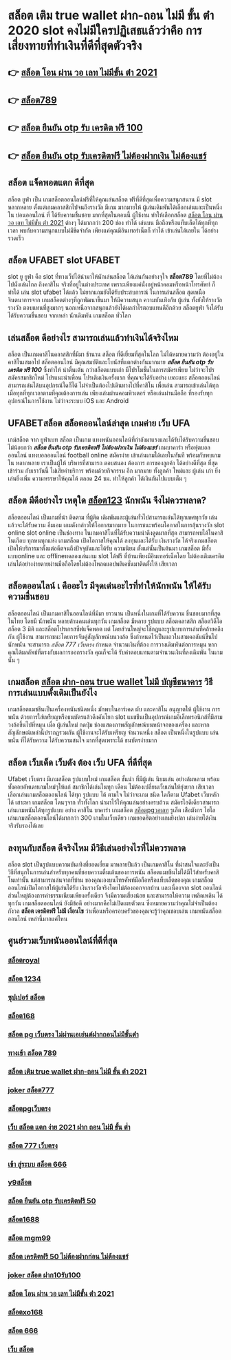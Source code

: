 # สล็อต เติม true wallet ฝาก-ถอน ไม่มี ขั้น ต่ํา 2020  slot  คงไม่มีใครปฏิเสธแล้วว่าคือ การเสี่ยงทายที่ทำเงินที่ดีที่สุดตัวจริง

## 👉 [สล็อต โอน ผ่าน วอ เลท ไม่มีขั้น ต่ํา 2021](https://www.gamblerape.com/)
## 👉 [สล็อต789](https://m.gamblerape.com/login?action=register)
## 👉 [สล็อต ยืนยัน otp รับ เครดิต ฟรี 100](https://m.gamblerape.com/login?action=register)
## 👉 [สล็อต ยืนยัน otp รับเครดิตฟรี ไม่ต้องฝากเงิน ไม่ต้องแชร์](https://www.gamblerape.com/)

## สล็อต  แจ็คพอตแตก ดีที่สุด

สล็อต  ยูฟ่า  เป็น เกมสล็อตออนไลน์ฟรีที่ให้คุณเล่นสล็อต ฟรีที่ดีที่สุดเพื่อความสนุกสนาน มี slot  หลากหลาย ตั้งแต่เกมคลาสสิกไปจนถึงรางวัล  มีเกม มากมายให้ ผู้เล่นเดิมพันได้เลือกเล่นและเป็นหนึ่งใน  บ่อนออนไลน์ ที่ ได้รับความชื่นชอบ มากที่สุดในตอนนี้  ผู้ใช้งาน     ทำให้เลือกสล็อต [สล็อต โอน ผ่าน วอ เลท ไม่มีขั้น ต่ํา 2021](https://m.gamblerape.com/login?action=register) ต่างๆ ได้มากกว่า 200 ช่อง  ทำได้ เล่นบน มือถือหรือแท็บเล็ตได้ทุกที่ทุกเวลา พบกับความสนุกแบบไม่มีขีดจำกัด เพียงแค่คุณมีอินเทอร์เน็ตก็ ทำได้ เข้าเล่นได้เลยใน ได้อย่างรวดเร็ว  


## สล็อต UFABET  slot   UFABET

 slot ยู ยูฟ่า คือ  slot ที่ทางเว็ปได้นำมาให้นักเล่นสล็อต  ได้เล่นกันอย่างจุใจ **สล็อต789** โดยที่ไม่ต้องไปนั่งเล่นไกล ถึงคาสิโน จริงที่อยู่ในต่างประเทศ เพราะเพียงแค่นั่งอยู่หน้าคอมหรือหน้าโทรศัพท์ ก็ ทำได้ เล่น slot ufabet  ได้แล้ว  ไม่ยากแถมยังได้รับประสบการณ์ ในการเล่นสล็อต สุดเหนือจินตนาการจาก เกมสล็อตต่างๆที่ถูกพัฒนาขึ้นมา ให้มีความสนุก ความบันเทิงกับ ผู้เล่น  ทั้งยังให้รางวัล รางวัล ตอบแทนที่สูงมากๆ นอกเหนือจากสนุกแล้วยังได้ผลกำไรตอบแทนดีอีกด้วย  สล็อตยูฟ่า จึงได้รับได้รับความชื่นชอบ จากเหล่า นักเดิมพัน เกมสล็อต ทั่วโลก 


## เล่นสล็อต ดีอย่างไร สามารถเล่นแล้วทำเงินได้จริงไหม

สล็อต เป็นเกมคาสิโนคลาสสิกที่มีมา ช้านาน สล็อต  ที่ดีเยี่ยมที่สุดในโลก ไม่ได้หมายความว่า ต้องอยู่ในคาสิโนเสมอไป สล็อตออนไลน์ มีคุณสมบัติและโบนัสที่แตกต่างกันมากมาย ***สล็อต ยืนยัน otp รับ เครดิต ฟรี 100*** ซึ่งทำให้ น่าตื่นเต้น กว่าสล็อตแบบเก่า  มีโปรโมชั่นในการสมัครเพียบ ไม่ว่าจะโปรสมัครสมาชิกใหม่ โปรแนะนำเพื่อน โปรเติมเงินครั้งแรก ที่คุณจะได้รับอย่าง เยอะแยะ  สล็อตออนไลน์ สามารถเล่นได้บนอุปกรณ์ใดก็ได้ ไม่จำเป็นต้องไปเดินทางไปที่คาสิโน เพื่อเล่น สามารถเข้าเล่นได้ทุกเมื่อทุกที่ทุกเวลาตามที่คุณต้องการเล่น เพียงเล่นผ่านคอมพิวเตอร์ หรือเล่นผ่านมือถือ ที่รองรับทุกอุปกรณ์ในการใช้งาน ไม่ว่าจะระบบ iOS และ Android

## UFABETสล็อต   สล็อตออนไลน์ล่าสุด เกมค่าย เว็บ UFA

 เกม์สล็อต จาก ยูฟ่าเบท สล็อต  เป็นเกม แทงพนันออนไลน์ที่กำลังมาแรงและได้รับได้รับความชื่นชอบ ไม่น้อยกว่า ***สล็อต ยืนยัน otp รับเครดิตฟรี ไม่ต้องฝากเงิน ไม่ต้องแชร์***  เกมบาคาร่า  หรือฟุตบอลออนไลน์ แทงบอลออนไลน์ football online  สมัครง่าย เข้าเล่นเกมได้เลยในทันที พร้อมกับพบเกมใน หลากหลาย  เราเป็นผู้ให้ บริหารที่สามารถ ตอบสนอง ต้องการ  การของลูกค้า ได้อย่างดีที่สุด ที่สุด  เข้าร่วม กับเราวันนี้  ไม่เสียค่าบริการ พร้อมด้วยกิจกรรม อีก มากมาย  ทั้งลูกค้า ใหม่และ ผู้เล่น เก่า ยิ่งเล่นยิ่งเพิ่ม ความหรรษาให้คุณได้ ตลอด 24 ชม.  ทำให้ลูกค้า  ได้เงินกันไปแบบเต็ม ๆ


## สล็อต  มีดีอย่างไร เหตุใด  [สล็อต123](https://m.gamblerape.com/login?action=login) นักพนัน จึงไม่ควรพลาด?

 สล็อตออนไลน์ เป็นเกมที่น่า ติดตาม ที่ผู้ติด เดิมพันและผู้เล่นทั่วไปสามารถเล่นได้ทุกเพศทุกวัย เล่นแล้วจะได้รับความ อิ่มเอม เกมดังกล่าวให้โอกาสมากมาย ในการชนะพร้อมโอกาสในการลุ้นรางวัล  slot online slot online เป็นช่องทาง ในเกมคาสิโนที่ได้รับความน่าดึงดูดมากที่สุด สามารถพบได้ในคาสิโนเกือบ ทุกหนทุกแห่ง เกมสล็อต เปิดโอกาสให้คุณได้ ลงทุนและได้รับ เงินรางวัล ได้จริงเกมสล็อต  เปิดให้บริการมาตั้งแต่อดีตจนถึงปัจจุบันและได้รับ ความนิยม ตั้งแต่นั้นเป็นต้นมา เกมสล็อต มีทั้งแบบonline และ offlineทดลองเล่นเกม slot ได้ฟรี ที่บ้านเพียงมีอินเทอร์เน็ตโดย ไม่ต้องเติมเครดิตเล่นได้อย่างง่ายดายผ่านมือถือโดยไม่ต้องโหลดแอปพลิเคชั่นมาติดตั้งให้ เสียเวลา 


##  สล็อตออนไลน์ เ คืออะไร มีจุดเด่นอะไรที่ทำให้นักพนัน ให้ได้รับความชื่นชอบ 

 สล็อตออนไลน์ เป็นเกมคาสิโนออนไลน์ที่มีมา ยาวนาน เป็นหนึ่งในเกมที่ได้รับความ ชื่นชอบมากที่สุดในไทย โดยมี นักพนัน หลายล้านคนเล่นทุกวัน  เกมสล็อต มีหลาย รูปแบบ  สล็อตคลาสสิก สล็อตวิดีโอ สล็อต 3 มิติ และสล็อตโปรเกรสซีฟแจ็คพอต แต่ โดยส่วนใหญ่จะใช้กฎและรูปแบบการเล่นที่คล้ายคลึง กัน  ผู้ใช้งาน สามารถชนะโดยการจับคู่สัญลักษณ์บนวงล้อ ซึ่งกำหนดไว้เป็นแถวในสามคอลัมน์ขึ้นไป นักพนัน จะสามารถ *สล็อต 777 เว็บตรง* กำหนด จำนวนเงินที่ต้อง การวางเดิมพันต่อการหมุน หากคุณได้ผลลัพธ์ที่ตรงกับผลการออกรางวัล คุณก็จะได้ รับค่าตอบแทนตามจำนวนเงินที่ลงเดิมพัน ในเกมนั้น ๆ


##  เกมสล็อต [สล็อต ฝาก-ถอน true wallet ไม่มี บัญชีธนาคาร](https://www.gamblerape.com/) วิธีการเล่นแบบดั้งเดิมเป็นยังไง

 เกมสล็อตแมชชีนเป็นเครื่องพนันชนิดหนึ่ง มักพบในอาร์เคด ผับ และคาสิโน อนุญาตให้ ผู้ใช้งาน  การพนัน ด้วยการใส่เหรียญหรือธนบัตรแล้วดึงคันโยก  slot แมชชีนเป็นอุปกรณ์เกมอิเล็กทรอนิกส์ที่มีสามวงล้อขึ้นไปที่หมุน เมื่อ ผู้เล่นใหม่ กดปุ่ม ช่องแสดงภาพสัญลักษณ์บนหน้าจอของเครื่อง และหากสัญลักษณ์เหล่านี้ปรากฏรวมกัน  ผู้ใช้งานจะได้รับเหรียญ จำนวนหนึ่ง สล็อต เป็นหนึ่งในรูปแบบ  เล่นพนัน ที่ได้รับความ  ได้รับความสนใจ มากที่สุดเพราะได้ ธนบัตรง่ายมาก


##  สล็อต  เว็บเด็ด เว็บดัง ต้อง  เว็บ UFA ที่ดีที่สุด

Ufabet เว็บตรง มีเกมสล็อต รูปแบบใหม่ เกมสล็อต ชั้นนำ ที่มีผู้เล่น นิยมเล่น อย่างล้มหลาม พร้อมทั้งคอยอัพเดทเกมใหม่ๆให้แก่ สมาชิกได้เล่นในทุก เดือน  ไม่ต้องเปลี่ยนเว็บเล่นให้ยุ่งยาก เสียเวลา เลือกเล่นเกมสล็อตออนไลน์ ได้ทุก รูปแบบ ได้ ตามใจ  ไม่ว่าจะเกม ชนิด ใดก็ตาม  Ufabet เว็บหลักได้ เสาะหา เกมสล็อต โดนๆจาก ทั่วทั้งโลก นำมาไว้ให้คุณเล่นอย่างครบถ้วน  สมัครไอดีเดียวสามารถเล่นเกมพนันได้ทุกรูปแบบ  อย่าง คาสิโน บาคาร่า เกมสล็อต  [สล็อตpgวอเลท](https://m.gamblerape.com/login?action=login) รูเล็ต เสือมังกร ไฮโล เล่นเกมสล็อตออนไลน์ได้มากกว่า 300 เกมในเว็บเดียว เกมยอดฮิตอย่างเกมยิงปลา เล่นง่ายได้เงินจริงรับรองได้เลย


## ลงทุนกับสล็อต ดีจริงไหม มีวิธีเล่นอย่างไรที่ไม่ควรพลาด

 สล็อต slot เป็นรูปแบบความบันเทิงที่ยอดเยี่ยม มาหลายปีแล้ว เป็นเกมคาสิโน ที่น่าสนใจและยังเป็นวิธีที่สนุกในการเล่นสำหรับทุกคนที่ชอบความตื่นเต้นของการพนัน สล็อตแมชชีนไม่ได้มีไว้สำหรับคาสิโนเท่านั้น แต่สามารถเล่นจากที่บ้าน ของคุณเองบนโทรศัพท์มือถือหรือแท็บเล็ตของคุณ เกมสล็อตออนไลน์เปิดโอกาสให้ผู้เล่นได้รับ เงินรางวัลจริงโดยไม่ต้องออกจากบ้าน และเนื่องจาก slot ออนไลน์ส่วนใหญ่ต้องการค่าธรรมเนียมเพียงครั้งเดียว จึงมีความเสี่ยงน้อย และสามารถให้ความ เพลิดเพลิน ได้ทุกวัน เกมสล็อตออนไลน์ ยังมีข้อดี อย่างมากคือไม่เปิดเผยตัวตน ซึ่งหมายความว่าคุณไม่จำเป็นต้องกังวล **สล็อต เครดิตฟรี ไม่มี เงื่อนไข** ว่าเพื่อนหรือครอบครัวของคุณจะรู้ว่าคุณชอบเล่น เกมพนันสล็อตออนไลน์ เหล่านี้มากแค่ไหน


## ศูนย์รวมเว็บพนันออนไลน์ที่ดีที่สุด

### [สล็อตroyal](https://atom.io/themes/สมัคร%20สล็อต%20เว็บตรง%20ขั้นต่ำ%201%20บาท%20แตกง่ายมาก%20เว็บพนันออนไลน์ที่ครบที่สุด%20ฝากถอนไม่มีขั้นต่ำ%20102511)
### [สล็อต 1234](https://atom.io/themes/สมัคร%20สล็อตแมชชีน%20ประวัติ%20แตกง่ายมาก%20เว็บพนันออนไลน์ที่ครบที่สุด%20ฝากถอนไม่มีขั้นต่ำ%20102082)
### [ซุปเปอร์ สล็อต](https://atom.io/themes/สมัคร%20สล็อต%20เครดิตฟรี%20ไม่มี%20เงื่อนไข%20แตกง่ายมาก%20เว็บพนันออนไลน์ที่ครบที่สุด%20ฝากถอนไม่มีขั้นต่ำ%20102045)
### [สล็อต168](https://atom.io/themes/สมัคร%20สล็อต%20เว็บตรง%20ขั้นต่ำ%201%20บาท%20แตกง่ายมาก%20เว็บพนันออนไลน์ที่ครบที่สุด%20ฝากถอนไม่มีขั้นต่ำ%20102149)
### [สล็อต pg เว็บตรง ไม่ผ่านเอเย่นต์ฝากถอนไม่มีขั้นต่ํา](https://atom.io/themes/สมัคร%20สล็อต%20เว็บตรง%20ขั้นต่ำ%201%20บาท%20แตกง่ายมาก%20เว็บพนันออนไลน์ที่ครบที่สุด%20ฝากถอนไม่มีขั้นต่ำ%20102273)
### [ทางเข้า สล็อต 789](https://atom.io/themes/สมัคร%20สล็อต%20เว็บตรง%20ขั้นต่ำ%201%20บาท%20แตกง่ายมาก%20เว็บพนันออนไลน์ที่ครบที่สุด%20ฝากถอนไม่มีขั้นต่ำ%20102208)
### [สล็อต เติม true wallet ฝาก-ถอน ไม่มี ขั้น ต่ํา 2021](https://atom.io/themes/สมัคร%20สล็อต%20เว็บตรง%20ขั้นต่ำ%201%20บาท%20แตกง่ายมาก%20เว็บพนันออนไลน์ที่ครบที่สุด%20ฝากถอนไม่มีขั้นต่ำ%20102169)
### [joker สล็อต777](https://atom.io/themes/สมัคร%20สล็อต%20เว็บตรง%20ขั้นต่ำ%201%20บาท%20แตกง่ายมาก%20เว็บพนันออนไลน์ที่ครบที่สุด%20ฝากถอนไม่มีขั้นต่ำ%20102227)
### [สล็อตpgเว็บตรง](https://atom.io/themes/สมัคร%20สล็อต%20เว็บตรง%20ขั้นต่ำ%201%20บาท%20แตกง่ายมาก%20เว็บพนันออนไลน์ที่ครบที่สุด%20ฝากถอนไม่มีขั้นต่ำ%20102358)
### [เว็บ สล็อต แตก ง่าย 2021 ฝาก ถอน ไม่มี ขั้น ต่ำ](https://atom.io/themes/สมัคร%20สล็อต%20เว็บตรง%20ขั้นต่ำ%201%20บาท%20แตกง่ายมาก%20เว็บพนันออนไลน์ที่ครบที่สุด%20ฝากถอนไม่มีขั้นต่ำ%20102342)
### [สล็อต 777 เว็บตรง](https://atom.io/themes/สมัคร%20สล็อต%20เว็บตรง%20ขั้นต่ำ%201%20บาท%20แตกง่ายมาก%20เว็บพนันออนไลน์ที่ครบที่สุด%20ฝากถอนไม่มีขั้นต่ำ%20102199)
### [เข้า สู่ระบบ สล็อต 666](https://atom.io/themes/สมัคร%20สล็อตออนไลน์%20แตกง่ายมาก%20เว็บพนันออนไลน์ที่ครบที่สุด%20ฝากถอนไม่มีขั้นต่ำ%20102076)
### [y9สล็อต](https://atom.io/themes/สมัคร%20สล็อต%20เว็บตรง%20ขั้นต่ำ%201%20บาท%20แตกง่ายมาก%20เว็บพนันออนไลน์ที่ครบที่สุด%20ฝากถอนไม่มีขั้นต่ำ%20102132)
### [สล็อต ยืนยัน otp รับเครดิตฟรี 50](https://atom.io/themes/สมัคร%20สล็อต%20เว็บตรง%20ขั้นต่ำ%201%20บาท%20แตกง่ายมาก%20เว็บพนันออนไลน์ที่ครบที่สุด%20ฝากถอนไม่มีขั้นต่ำ%20102371)
### [สล็อต1688](https://atom.io/themes/สมัคร%20เว็บสล็อตใหม่ล่าสุดเว็บตรง%20แตกง่ายมาก%20เว็บพนันออนไลน์ที่ครบที่สุด%20ฝากถอนไม่มีขั้นต่ำ%20102057)
### [สล็อต mgm99](https://atom.io/themes/สมัคร%20สล็อต%20เว็บตรง%20ขั้นต่ำ%201%20บาท%20แตกง่ายมาก%20เว็บพนันออนไลน์ที่ครบที่สุด%20ฝากถอนไม่มีขั้นต่ำ%20102165)
### [สล็อต เครดิตฟรี 50 ไม่ต้องฝากก่อน ไม่ต้องแชร์](https://atom.io/themes/สมัคร%20สล็อต%20เว็บตรง%20ขั้นต่ำ%201%20บาท%20แตกง่ายมาก%20เว็บพนันออนไลน์ที่ครบที่สุด%20ฝากถอนไม่มีขั้นต่ำ%20102151)
### [joker สล็อต ฝาก10รับ100](https://atom.io/themes/สมัคร%20สล็อตเครดิตฟรี%20แตกง่ายมาก%20เว็บพนันออนไลน์ที่ครบที่สุด%20ฝากถอนไม่มีขั้นต่ำ%20102021)
### [สล็อต โอน ผ่าน วอ เลท ไม่มีขั้น ต่ํา 2021](https://atom.io/themes/สมัคร%20สล็อต%20เว็บตรง%20ขั้นต่ำ%201%20บาท%20แตกง่ายมาก%20เว็บพนันออนไลน์ที่ครบที่สุด%20ฝากถอนไม่มีขั้นต่ำ%20102207)
### [สล็อตxo168](https://atom.io/themes/สมัคร%20สล็อต%20เว็บตรง%20ขั้นต่ำ%201%20บาท%20แตกง่ายมาก%20เว็บพนันออนไลน์ที่ครบที่สุด%20ฝากถอนไม่มีขั้นต่ำ%20102309)
### [สล็อต 666](https://atom.io/themes/สมัคร%20สล็อต%20เว็บตรง%20ขั้นต่ำ%201%20บาท%20แตกง่ายมาก%20เว็บพนันออนไลน์ที่ครบที่สุด%20ฝากถอนไม่มีขั้นต่ำ%20102382)
### [เว็บ สล็อต](https://atom.io/themes/สมัคร%20สล็อต%20เว็บตรง%20ขั้นต่ำ%201%20บาท%20แตกง่ายมาก%20เว็บพนันออนไลน์ที่ครบที่สุด%20ฝากถอนไม่มีขั้นต่ำ%20102308)